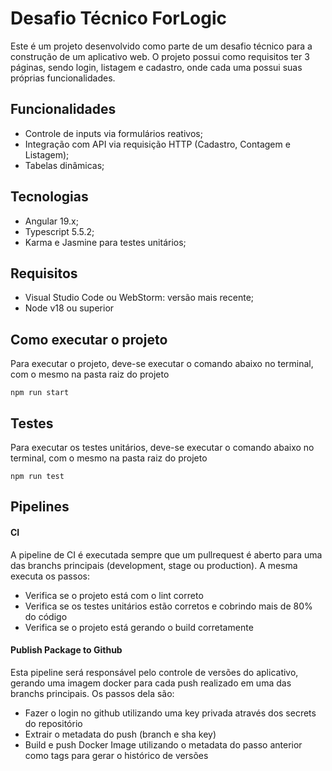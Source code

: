 # Desafio Técnico ForLogic

Este é um projeto desenvolvido como parte de um desafio técnico para a construção de um aplicativo web. O projeto possui como requisitos ter 3 páginas, sendo login, listagem e cadastro, onde cada uma possui suas próprias funcionalidades.

## Funcionalidades

- Controle de inputs via formulários reativos;
- Integração com API via requisição HTTP (Cadastro, Contagem e Listagem);
- Tabelas dinâmicas;

## Tecnologias

- Angular 19.x;
- Typescript 5.5.2;
- Karma e Jasmine para testes unitários;

## Requisitos

- Visual Studio Code ou WebStorm: versão mais recente;
- Node v18 ou superior

## Como executar o projeto

Para executar o projeto, deve-se executar o comando abaixo no terminal, com o mesmo na pasta raiz do projeto

    npm run start

## Testes

Para executar os testes unitários, deve-se executar o comando abaixo no terminal, com o mesmo na pasta raiz do projeto

    npm run test

## Pipelines

#### CI

A pipeline de CI é executada sempre que um pullrequest é aberto para uma das branchs principais (development, stage ou production). A mesma executa os passos:

- Verifica se o projeto está com o lint correto
- Verifica se os testes unitários estão corretos e cobrindo mais de 80% do código
- Verifica se o projeto está gerando o build corretamente

#### Publish Package to Github

Esta pipeline será responsável pelo controle de versões do aplicativo, gerando uma imagem docker para cada push realizado em uma das branchs principais. Os passos dela são:

- Fazer o login no github utilizando uma key privada através dos secrets do repositório
- Extrair o metadata do push (branch e sha key)
- Build e push Docker Image utilizando o metadata do passo anterior como tags para gerar o histórico de versões
